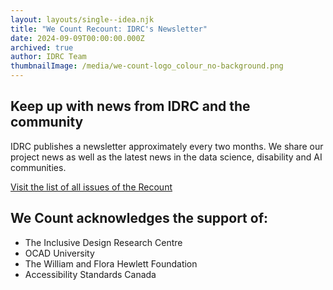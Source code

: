 ```yaml
---
layout: layouts/single--idea.njk
title: "We Count Recount: IDRC's Newsletter"
date: 2024-09-09T00:00:00.000Z
archived: true
author: IDRC Team
thumbnailImage: /media/we-count-logo_colour_no-background.png
---
```

## Keep up with news from IDRC and the community

IDRC publishes a newsletter approximately every two months. We share our project news as well as the latest news in the data science, disability and AI communities.

[Visit the list of all issues of the Recount](https://wecount.inclusivedesign.ca/about/#w-e-count-recount-newsletter)

[](https://www.cast.org/products-services/products/clusive)



## We Count acknowledges the support of:

* The Inclusive Design Research Centre
* OCAD University
* The William and Flora Hewlett Foundation
* Accessibility Standards Canada
